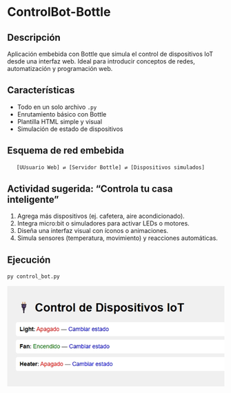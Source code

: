 # ControlBot-Bottle

## Descripción
Aplicación embebida con Bottle que simula el control de dispositivos IoT desde una interfaz web. Ideal para introducir conceptos de redes, automatización y programación web.

## Características
- Todo en un solo archivo `.py`
- Enrutamiento básico con Bottle
- Plantilla HTML simple y visual
- Simulación de estado de dispositivos

## Esquema de red embebida
```bash
   [UUsuario Web] ⇄ [Servidor Bottle] ⇄ [Dispositivos simulados]
```

## Actividad sugerida: “Controla tu casa inteligente”
1. Agrega más dispositivos (ej. cafetera, aire acondicionado).
2. Integra micro:bit o simuladores para activar LEDs o motores.
3. Diseña una interfaz visual con íconos o animaciones.
4. Simula sensores (temperatura, movimiento) y reacciones automáticas.

## Ejecución
```bash
py control_bot.py
```
![Ejecución](./bottle.jpeg)

